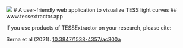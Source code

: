 <img src="https://user-images.githubusercontent.com/15573863/184284484-a0041c6e-df4e-45e5-b262-def835e6dbd5.gif"/>
# A user-friendly web application to visualize TESS light curves
## www.tessextractor.app

If you use products of TESSExtractor on your research, please cite:

Serna et al (2021). [10.3847/1538-4357/ac300a](https://doi.org/10.3847/1538-4357/AC300A)
